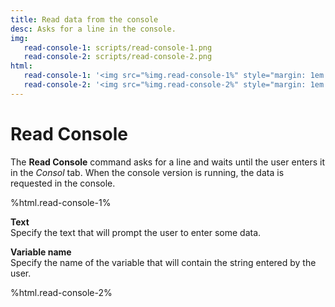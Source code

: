 ```yaml
---
title: Read data from the console
desc: Asks for a line in the console.
img:
   read-console-1: scripts/read-console-1.png
   read-console-2: scripts/read-console-2.png
html:
   read-console-1: '<img src="%img.read-console-1%" style="margin: 1em 1em;"/>'
   read-console-2: '<img src="%img.read-console-2%" style="margin: 1em 1em;"/>'
---
```

# Read Console

The **Read Console** command asks for a line and waits until the user enters it in the _Consol_ tab. When the console version is running, the data is requested in the console.

%html.read-console-1%

**Text**  
Specify the text that will prompt the user to enter some data.

**Variable name**  
Specify the name of the variable that will contain the string entered by the user.

%html.read-console-2%

